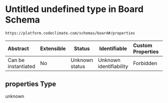 # Untitled undefined type in Board Schema

```txt
https://platform.codeclimate.com/schemas/board#/properties
```




| Abstract            | Extensible | Status         | Identifiable            | Custom Properties | Additional Properties | Access Restrictions | Defined In                                                                    |
| :------------------ | ---------- | -------------- | ----------------------- | :---------------- | --------------------- | ------------------- | ----------------------------------------------------------------------------- |
| Can be instantiated | No         | Unknown status | Unknown identifiability | Forbidden         | Allowed               | none                | [Board.schema.json\*](../../schemas/Board.schema.json "open original schema") |

## properties Type

unknown
